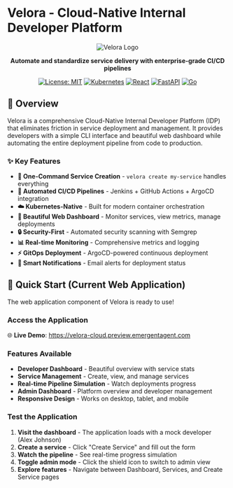 # Velora - Cloud-Native Internal Developer Platform

<div align="center">

![Velora Logo](https://images.unsplash.com/photo-1554306274-f23873d9a26c?w=200&h=200&fit=crop&crop=center)

**Automate and standardize service delivery with enterprise-grade CI/CD pipelines**

[![License: MIT](https://img.shields.io/badge/License-MIT-yellow.svg)](https://opensource.org/licenses/MIT)
[![Kubernetes](https://img.shields.io/badge/Kubernetes-1.27+-326CE5.svg?logo=kubernetes&logoColor=white)](https://kubernetes.io/)
[![React](https://img.shields.io/badge/React-18+-61DAFB.svg?logo=react&logoColor=black)](https://reactjs.org/)
[![FastAPI](https://img.shields.io/badge/FastAPI-0.100+-009688.svg?logo=fastapi&logoColor=white)](https://fastapi.tiangolo.com/)
[![Go](https://img.shields.io/badge/Go-1.19+-00ADD8.svg?logo=go&logoColor=white)](https://golang.org/)

</div>

## 🚀 Overview

Velora is a comprehensive Cloud-Native Internal Developer Platform (IDP) that eliminates friction in service deployment and management. It provides developers with a simple CLI interface and beautiful web dashboard while automating the entire deployment pipeline from code to production.

### ✨ Key Features

- **🎯 One-Command Service Creation** - `velora create my-service` handles everything
- **🔄 Automated CI/CD Pipelines** - Jenkins + GitHub Actions + ArgoCD integration
- **☁️ Kubernetes-Native** - Built for modern container orchestration
- **🎨 Beautiful Web Dashboard** - Monitor services, view metrics, manage deployments
- **🔒 Security-First** - Automated security scanning with Semgrep
- **📊 Real-time Monitoring** - Comprehensive metrics and logging
- **⚡ GitOps Deployment** - ArgoCD-powered continuous deployment
- **📧 Smart Notifications** - Email alerts for deployment status

## 🎯 Quick Start (Current Web Application)

The web application component of Velora is ready to use! 

### Access the Application

🌐 **Live Demo**: https://velora-cloud.preview.emergentagent.com

### Features Available

- **Developer Dashboard** - Beautiful overview with service stats
- **Service Management** - Create, view, and manage services
- **Real-time Pipeline Simulation** - Watch deployments progress
- **Admin Dashboard** - Platform overview and developer management
- **Responsive Design** - Works on desktop, tablet, and mobile

### Test the Application

1. **Visit the dashboard** - The application loads with a mock developer (Alex Johnson)
2. **Create a service** - Click "Create Service" and fill out the form
3. **Watch the pipeline** - See real-time progress simulation
4. **Toggle admin mode** - Click the shield icon to switch to admin view
5. **Explore features** - Navigate between Dashboard, Services, and Create Service pages
